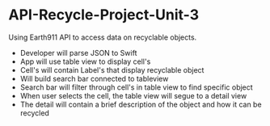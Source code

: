 # API-Recycle-Project-Unit-3
Using Earth911 API to access data on recyclable objects.  
- Developer will parse JSON to Swift 
- App will use table view to display cell's 
- Cell's will contain Label's that display recyclable object
- Will build search bar connected to tableview
- Search bar will filter through cell's in table view to find specific object
- When user selects the cell, the table view will segue to a detail view
- The detail will contain a brief description of the object and how it can be recycled
